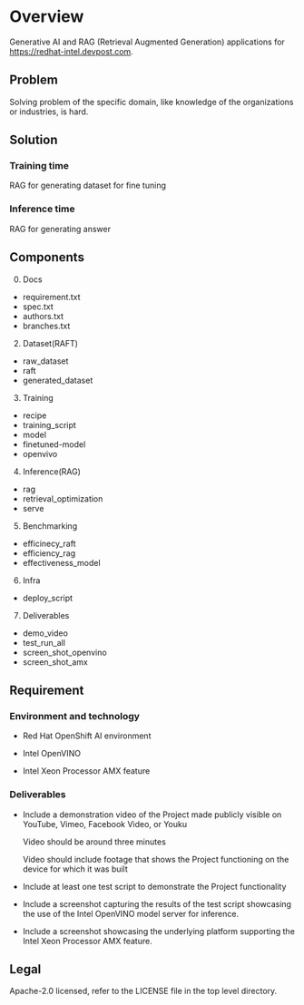 # Overview
Generative AI and RAG (Retrieval Augmented Generation) applications for https://redhat-intel.devpost.com.

## Problem
Solving problem of the specific domain, like knowledge of the organizations or industries, is hard.

## Solution

### Training time
RAG for generating dataset for fine tuning

### Inference time
RAG for generating answer

## Components

0. Docs
  - requirement.txt
  - spec.txt
  - authors.txt
  - branches.txt
2. Dataset(RAFT)
  - raw_dataset
  - raft
  - generated_dataset
3. Training
  - recipe
  - training_script
  - model
  - finetuned-model
  - openvivo
4. Inference(RAG)
  - rag
  - retrieval_optimization
  - serve
5. Benchmarking
  - efficinecy_raft
  - efficiency_rag
  - effectiveness_model
6. Infra
  - deploy_script
7. Deliverables
  - demo_video
  - test_run_all
  - screen_shot_openvino
  - screen_shot_amx    
    
## Requirement
### Environment and technology

- Red Hat OpenShift AI environment

- Intel OpenVINO

- Intel Xeon Processor AMX feature

### Deliverables
- Include a demonstration video of the Project made publicly visible on YouTube, Vimeo, Facebook Video, or Youku

  Video should be around three minutes
  
  Video should include footage that shows the Project functioning on the device for which it was built

- Include at least one test script to demonstrate the Project functionality

- Include a screenshot capturing the results of the test script showcasing the use of the Intel OpenVINO model server for inference.

- Include a screenshot showcasing the underlying platform supporting the Intel Xeon Processor AMX feature.

## Legal

Apache-2.0 licensed, refer to the LICENSE file in the top level directory.
